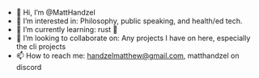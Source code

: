 - 👋 Hi, I’m @MattHandzel
- 👀 I’m interested in: Philosophy, public speaking, and health/ed tech.
- 🌱 I’m currently learning: rust 🦀
- 💞️ I’m looking to collaborate on: Any projects I have on here, especially the cli projects
-  📫 How to reach me: handzelmatthew@gmail.com, matthandzel on discord

<!---
MattHandzel/MattHandzel is a ✨ special ✨ repository because its `README.md` (this file) appears on your GitHub profile.
You can click the Preview link to take a look at your changes.
--->
